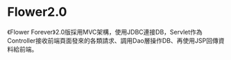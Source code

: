 # Flower2.0

《Flower Forever》2.0版採用MVC架構，使用JDBC連接DB，Servlet作為Controller接收前端頁面發來的各類請求、調用Dao層操作DB、再使用JSP回傳資料給前端。
